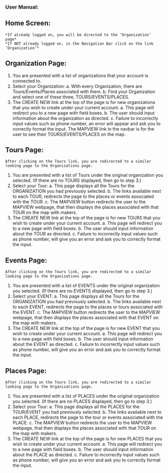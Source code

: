 ### User Manual:
## Home Screen:
	*If already logged on, you will be directed to the ‘Organization’ page*
	*If NOT already logged on, in the Navigation Bar click on the link ‘Organization’*
## Organization Page:
1)	You are presented with a list of organizations that your account is connected to.
2)	Select your Organization:
    a.	With every Organization, there are Tours/Events/Places associated with them.
    b.	Find your Organization and select one of these three, TOURS/EVENTS/PLACES.
3)	The CREATE NEW link at the top of the page is for new organizations that you wish to create under your current account.
    a.	This page will redirect you to a new page with field boxes.
    b.	The user should input information about the organization as directed.
    c.	Failure to incorrectly input values such as phone number, an error will appear and ask you to correctly format the input.
The MAPVIEW link in the navbar is for the user to see their TOURS/EVENTS/PLACES on the map.
## Tours Page:
	After clicking on the Tours link, you are redirected to a similar looking page to the Organizations page.
1)	You are presented with a list of Tours under the original organization you selected. (If there are no TOURS displayed, then go to step 3.)
2)	Select your Tour:
a.	This page displays all the Tours for the ORGANIZATION you had previously selected.
b.	The links available next to each TOUR, redirects the page to the places or events associated with the TOUR.
c.	The MAPVIEW button redirects the user to the MAPVIEW webpage, that then displays the places associated with that TOUR on the map with makers.
3)	The CREATE NEW link at the top of the page is for new TOURS that you wish to create under your current account.
a.	This page will redirect you to a new page with field boxes.
b.	The user should input information about the TOUR as directed.
c.	Failure to incorrectly input values such as phone number, will give you an error and ask you to correctly format the input.


## Events Page:
	After clicking on the Tours link, you are redirected to a similar looking page to the Organizations page.
1)	You are presented with a list of EVENTS under the original organization you selected. (If there are no EVENTS displayed, then go to step 3.)
2)	Select your EVENT:
a.	This page displays all the Tours for the ORGANIZATION you had previously selected.
b.	The links available next to each EVENT, redirects the page to the places or tours associated with the EVENT.
c.	The MAPVIEW button redirects the user to the MAPVIEW webpage, that then displays the places associated with that EVENT on the map with makers.
3)	The CREATE NEW link at the top of the page is for new EVENT that you wish to create under your current account.
a.	This page will redirect you to a new page with field boxes.
b.	The user should input information about the EVENT as directed.
c.	Failure to incorrectly input values such as phone number, will give you an error and ask you to correctly format the input.


## Places Page:
	After clicking on the Tours link, you are redirected to a similar looking page to the Organizations page.
1)	You are presented with a list of PLACES under the original organization you selected. (If there are no PLACES displayed, then go to step 3.)
2)	Select your Tour:
a.	This page displays all the PLACES for the TOUR/EVENT you had previously selected.
b.	The links available next to each PLACE, redirects the page to the tour or events associated with the PLACE.
c.	The MAPVIEW button redirects the user to the MAPVIEW webpage, that then displays the places associated with that TOUR on the map with makers.
3)	The CREATE NEW link at the top of the page is for new PLACES that you wish to create under your current account.
a.	This page will redirect you to a new page with field boxes.
b.	The user should input information about the PLACE as directed.
c.	Failure to incorrectly input values such as phone number, will give you an error and ask you to correctly format the input.
